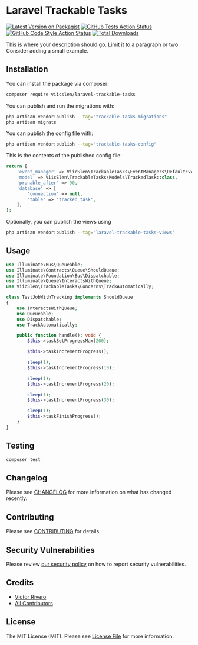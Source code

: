 # Laravel Trackable Tasks

[![Latest Version on Packagist](https://img.shields.io/packagist/v/viicslen/laravel-trackable-tasks.svg?style=flat-square)](https://packagist.org/packages/viicslen/laravel-trackable-tasks)
[![GitHub Tests Action Status](https://img.shields.io/github/workflow/status/viicslen/laravel-trackable-tasks/run-tests?label=tests)](https://github.com/viicslen/laravel-trackable-tasks/actions?query=workflow%3Arun-tests+branch%3Amain)
[![GitHub Code Style Action Status](https://img.shields.io/github/workflow/status/viicslen/laravel-trackable-tasks/Check%20&%20fix%20styling?label=code%20style)](https://github.com/viicslen/laravel-trackable-tasks/actions?query=workflow%3A"Check+%26+fix+styling"+branch%3Amain)
[![Total Downloads](https://img.shields.io/packagist/dt/viicslen/laravel-trackable-tasks.svg?style=flat-square)](https://packagist.org/packages/viicslen/laravel-trackable-tasks)

This is where your description should go. Limit it to a paragraph or two. Consider adding a small example.

## Installation

You can install the package via composer:

```bash
composer require viicslen/laravel-trackable-tasks
```

You can publish and run the migrations with:

```bash
php artisan vendor:publish --tag="trackable-tasks-migrations"
php artisan migrate
```

You can publish the config file with:

```bash
php artisan vendor:publish --tag="trackable-tasks-config"
```

This is the contents of the published config file:

```php
return [
    'event_manager' => ViicSlen\TrackableTasks\EventManagers\DefaultEventManager::class,
    'model' => ViicSlen\TrackableTasks\Models\TrackedTask::class,
    'prunable_after' => 90,
    'database' => [
        'connection' => null,
        'table' => 'tracked_task',
    ],
];
```

Optionally, you can publish the views using

```bash
php artisan vendor:publish --tag="laravel-trackable-tasks-views"
```

## Usage

```php
use Illuminate\Bus\Queueable;
use Illuminate\Contracts\Queue\ShouldQueue;
use Illuminate\Foundation\Bus\Dispatchable;
use Illuminate\Queue\InteractsWithQueue;
use ViicSlen\TrackableTasks\Concerns\TrackAutomatically;

class TestJobWithTracking implements ShouldQueue
{
    use InteractsWithQueue;
    use Queueable;
    use Dispatchable;
    use TrackAutomatically;

    public function handle(): void {
        $this->taskSetProgressMax(200);

        $this->taskIncrementProgress();

        sleep(1);
        $this->taskIncrementProgress(10);

        sleep(1);
        $this->taskIncrementProgress(20);

        sleep(1);
        $this->taskIncrementProgress(30);

        sleep(1);
        $this->taskFinishProgress();
    }
}
```

## Testing

```bash
composer test
```

## Changelog

Please see [CHANGELOG](CHANGELOG.md) for more information on what has changed recently.

## Contributing

Please see [CONTRIBUTING](https://github.com/spatie/.github/blob/main/CONTRIBUTING.md) for details.

## Security Vulnerabilities

Please review [our security policy](../../security/policy) on how to report security vulnerabilities.

## Credits

- [Victor Rivero](https://github.com/viicslen)
- [All Contributors](../../contributors)

## License

The MIT License (MIT). Please see [License File](LICENSE.md) for more information.
